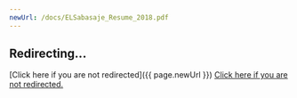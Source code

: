```yaml
---
newUrl: /docs/ELSabasaje_Resume_2018.pdf
---
```


## Redirecting...
[Click here if you are not redirected]({{ page.newUrl }})
  <a href="{{ page.newUrl }}">Click here if you are not redirected.<a>
  
  <script>location='{{ page.newUrl }}'</script>
